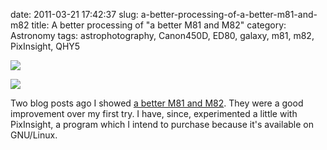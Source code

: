 date: 2011-03-21 17:42:37
slug: a-better-processing-of-a-better-m81-and-m82
title: A better processing of "a better M81 and M82"
category: Astronomy
tags: astrophotography, Canon450D, ED80, galaxy, m81, m82, PixInsight, QHY5

[![][1]][1]

[![][2]][2]

Two blog posts ago I showed [a better M81 and
M82](/posts/2011/03/a-better-m81-and-m82/).  They were a good improvement over
my first try. I have, since, experimented a little with PixInsight, a program
which I intend to purchase because it's available on GNU/Linux.

[1]: |filename|/images/2011_m81_reprocessed.jpg
[2]: |filename|/images/2011_m82_reprocessed.jpg
